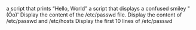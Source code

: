 a script that prints “Hello, World”
a script that displays a confused smiley "(Ôo)'
Display the content of the /etc/passwd file.
Display the content of /etc/passwd and /etc/hosts
Display the first 10 lines of /etc/passwd
